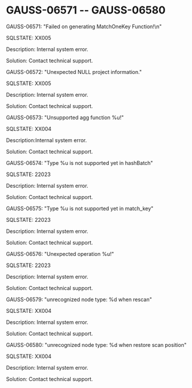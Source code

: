 # GAUSS-06571 -- GAUSS-06580<a name="EN-US_TOPIC_0302073319"></a>

GAUSS-06571: "Failed on generating MatchOneKey Function!\\n"

SQLSTATE: XX005

Description: Internal system error.

Solution: Contact technical support.

GAUSS-06572: "Unexpected NULL project information."

SQLSTATE: XX005

Description: Internal system error.

Solution: Contact technical support.

GAUSS-06573: "Unsupported agg function %u!"

SQLSTATE: XX004

Description:Internal system error.

Solution: Contact technical support.

GAUSS-06574: "Type %u is not supported yet in hashBatch"

SQLSTATE: 22023

Description: Internal system error.

Solution: Contact technical support.

GAUSS-06575: "Type %u is not supported yet in match\_key"

SQLSTATE: 22023

Description: Internal system error.

Solution: Contact technical support.

GAUSS-06576: "Unexpected operation %u!"

SQLSTATE: 22023

Description: Internal system error.

Solution: Contact technical support.

GAUSS-06579: "unrecognized node type: %d when rescan"

SQLSTATE: XX004

Description: Internal system error.

Solution: Contact technical support.

GAUSS-06580: "unrecognized node type: %d when restore scan position"

SQLSTATE: XX004

Description: Internal system error.

Solution: Contact technical support.

